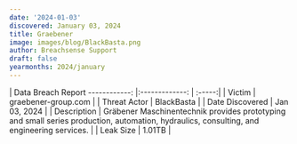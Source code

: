 ```yaml
---
date: '2024-01-03'
discovered: January 03, 2024
title: Graebener
image: images/blog/BlackBasta.png
author: Breachsense Support
draft: false
yearmonths: 2024/january
---
```



| Data Breach Report
------------:     |:-------------:    | :-----:|
| Victim      | graebener-group.com      | 
| Threat Actor      | BlackBasta      | 
| Date Discovered      | Jan 03, 2024      | 
| Description      | Gräbener Maschinentechnik provides prototyping and small series production, automation, hydraulics, consulting, and engineering services.      | 
| Leak Size      | 1.01TB      | 

